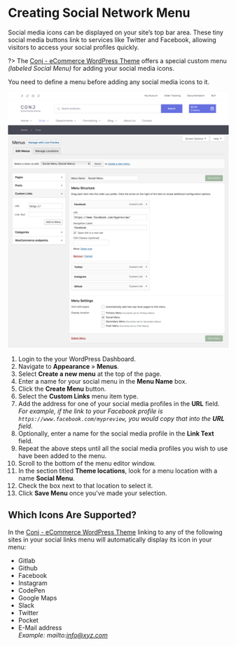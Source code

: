 # Creating Social Network Menu

Social media icons can be displayed on your site’s top bar area. These tiny social media buttons link to services like Twitter and Facebook, allowing visitors to access your social profiles quickly.

?> The [Conj - eCommerce WordPress Theme](https://themeforest.net/item/conj-ecommerce-wordpress-theme/21935639?ref=mypreview) offers a special custom menu *(labeled Social Menu)* for adding your social media icons.

You need to define a menu before adding any social media icons to it.

![Displaying Social Network Menu On Site’s Top Bar Area](img/social-network-icons-header.png)
![Creating Social Network Menu](img/social-media-icons-menu.png)

1. Login to the your WordPress Dashboard.
2. Navigate to **Appearance** » **Menus**.
3. Select **Create a new menu** at the top of the page.
4. Enter a name for your social menu in the **Menu Name** box.
5. Click the **Create Menu** button.
6. Select the **Custom Links** menu item type.
7. Add the address for one of your social media profiles in the **URL** field.<br/>*For example, if the link to your Facebook profile is `https://www.facebook.com/mypreview`, you would copy that into the **URL** field.*
8. Optionally, enter a name for the social media profile in the **Link Text** field.
9. Repeat the above steps until all the social media profiles you wish to use have been added to the menu.
10. Scroll to the bottom of the menu editor window.
11. In the section titled **Theme locations**, look for a menu location with a name **Social Menu**.
12. Check the box next to that location to select it.
13. Click **Save Menu** once you've made your selection.

## Which Icons Are Supported?

In the [Conj - eCommerce WordPress Theme](https://themeforest.net/item/conj-ecommerce-wordpress-theme/21935639?ref=mypreview) linking to any of the following sites in your social links menu will automatically display its icon in your menu:

* Gitlab
* Github
* Facebook
* Instagram
* CodePen
* Google Maps
* Slack
* Twitter
* Pocket
* E-Mail address<br/>
*Example: mailto:info@xyz.com*
